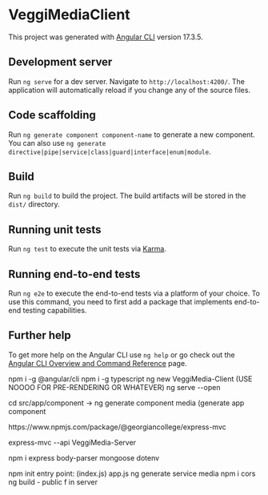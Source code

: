 # VeggiMediaClient

This project was generated with [Angular CLI](https://github.com/angular/angular-cli) version 17.3.5.

## Development server

Run `ng serve` for a dev server. Navigate to `http://localhost:4200/`. The application will automatically reload if you change any of the source files.

## Code scaffolding

Run `ng generate component component-name` to generate a new component. You can also use `ng generate directive|pipe|service|class|guard|interface|enum|module`.

## Build

Run `ng build` to build the project. The build artifacts will be stored in the `dist/` directory.

## Running unit tests

Run `ng test` to execute the unit tests via [Karma](https://karma-runner.github.io).

## Running end-to-end tests

Run `ng e2e` to execute the end-to-end tests via a platform of your choice. To use this command, you need to first add a package that implements end-to-end testing capabilities.

## Further help

To get more help on the Angular CLI use `ng help` or go check out the [Angular CLI Overview and Command Reference](https://angular.io/cli) page.


npm i -g @angular/cli
npm i -g typescript
ng new VeggiMedia-Client
(USE NOOOO FOR PRE-RENDERING OR WHATEVER)
ng serve --open

<p>cd src/app/component -> ng generate component media (generate app component</p>
<p>https://www.npmjs.com/package/@georgiancollege/express-mvc</p>
<p>express-mvc --api VeggiMedia-Server</p>
<p>npm i express body-parser mongoose dotenv</p>
npm init
entry point: (index.js) app.js 
ng generate service media
npm i cors
ng build - public f in server
